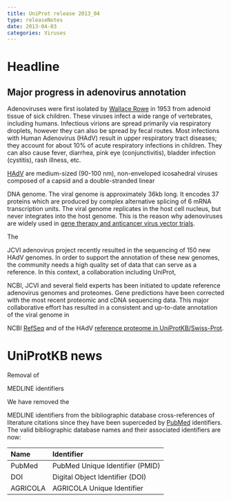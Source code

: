 ```yaml
---
title: UniProt release 2013_04
type: releaseNotes
date: 2013-04-03
categories: Viruses
---
```


# Headline

## Major progress in adenovirus annotation

Adenoviruses were first isolated by [Wallace Rowe](http://www.ncbi.nlm.nih.gov/pubmed/13134217) in 1953 from adenoid tissue of sick children. These viruses infect a wide range of vertebrates, including humans. Infectious virions are spread primarily via respiratory droplets, however they can also be spread by fecal routes. Most infections with Human Adenovirus (HAdV) result in upper respiratory tract diseases; they account for about 10% of acute respiratory infections in children. They can also cause fever, diarrhea, pink eye (conjunctivitis), bladder infection (cystitis), rash illness, etc.

[HAdV](http://viralzone.expasy.org/all_by_species/183.html) are medium-sized (90-100 nm), non-enveloped icosahedral viruses composed of a capsid and a double-stranded linear

DNA genome. The viral genome is approximately 36kb long. It encodes 37 proteins which are produced by complex alternative splicing of 6 mRNA transcription units. The viral genome replicates in the host cell nucleus, but never integrates into the host genome. This is the reason why adenoviruses are widely used in [gene therapy and anticancer virus vector trials](http://www.ncbi.nlm.nih.gov/pubmed/22378183).

The

JCVI adenovirus project recently resulted in the sequencing of 150 new HAdV genomes. In order to support the annotation of these new genomes, the community needs a high quality set of data that can serve as a reference. In this context, a collaboration including UniProt,

NCBI, JCVI and several field experts has been initiated to update reference adenovirus genomes and proteomes. Gene predictions have been corrected with the most recent proteomic and cDNA sequencing data. This major collaborative effort has resulted in a consistent and up-to-date annotation of the viral genome in

NCBI [RefSeq](http://www.ncbi.nlm.nih.gov/refseq/) and of the HAdV [reference proteome in UniProtKB/Swiss-Prot](https://www.uniprot.org/uniprotkb?query=accession:P24935+or+accession:P03279+or+accession:P03274+or+accession:P03280+or+accession:P03282+or+accession:P03277+or+accession:P03276+or+accession:P14269+or+accession:P03267+or+accession:P03264+or+accession:P03261+or+accession:P03254+or+accession:P03244+or+accession:P03247+or+accession:P27311+or+accession:P68976+or+accession:Q910M3+or+accession:P68978+or+accession:P15133+or+accession:P03250+or+accession:P03239+or+accession:P03242+or+accession:P0DJX0+or+accession:P03241+or+accession:P03240+or+accession:P03238+or+accession:P03263+or+accession:P68950+or+accession:P03272+or+accession:P0DJX1+or+accession:P03262+or+accession:P03252+or+accession:P24939+or+accession:P24932+or+accession:P03275+or+accession:P03269+or+accession:P0DJX2).

# UniProtKB news

Removal of

MEDLINE identifiers

We have removed the

MEDLINE identifiers from the bibliographic database cross-references of literature citations since they have been superceded by [PubMed](http://www.ncbi.nlm.nih.gov/pubmed) identifiers. The valid bibliographic database names and their associated identifiers are now:

| Name     | Identifier                      |
| :------- | :------------------------------ |
| PubMed   | PubMed Unique Identifier (PMID) |
| DOI      | Digital Object Identifier (DOI) |
| AGRICOLA | AGRICOLA Unique Identifier      |
